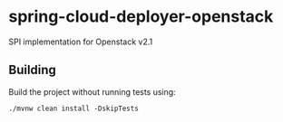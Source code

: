# spring-cloud-deployer-openstack

SPI implementation for Openstack v2.1

## Building

Build the project without running tests using:

```
./mvnw clean install -DskipTests
```
